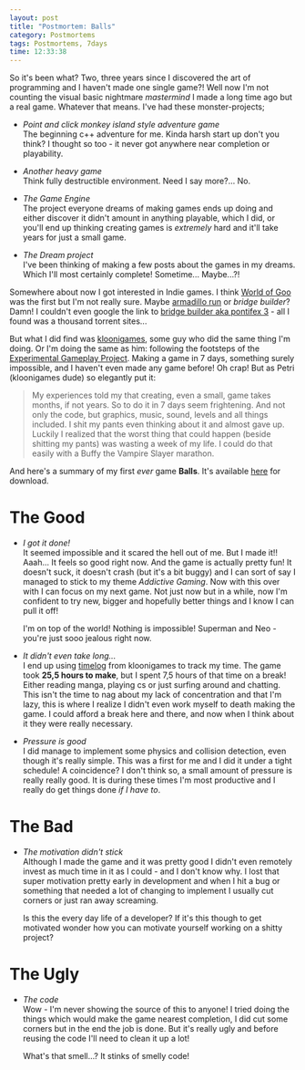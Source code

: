 ```yaml
---
layout: post
title: "Postmortem: Balls"
category: Postmortems
tags: Postmortems, 7days
time: 12:33:38
---
```


So it's been what? Two, three years since I discovered the art of programming and I haven't made one single game?! Well now I'm not counting the visual basic nightmare *mastermind* I made a long time ago but a real game. Whatever that means. I've had these monster-projects;

+   *Point and click monkey island style adventure game*  
    The beginning c++ adventure for me. Kinda harsh start up don't you think? I thought so too - it never got anywhere near completion or playability.

+   *Another heavy game*   
    Think fully destructible environment. Need I say more?... No.

+   *The Game Engine*   
    The project everyone dreams of making games ends up doing and either discover it didn't amount in anything playable, which I did, or you'll end up thinking creating games is *extremely* hard and it'll take years for just a small game.

+   *The Dream project*  
    I've been thinking of making a few posts about the games in my dreams. Which I'll most certainly complete! Sometime... Maybe...?!

Somewhere about now I got interested in Indie games. I think [World of Goo](http://2dboy.com/) was the first but I'm not really sure. Maybe [armadillo run](http://www.armadillorun.com/) or *bridge builder*? Damn! I couldn't even google the link to [bridge builder aka pontifex 3](http://www.google.com/#hl=en&q=pontifex+3&aq=f&oq=&aqi=g2&fp=flbC24gbdiA) - all I found was a thousand torrent sites...

But what I did find was [kloonigames](http://www.kloonigames.com/blog/), some guy who did the same thing I'm doing. Or I'm doing the same as him: following the footsteps of the [Experimental Gameplay Project](http://experimentalgameplay.com/). Making a game in 7 days, something surely impossible, and I haven't even made any game before! Oh crap! But as Petri (kloonigames dude) so elegantly put it:

> My experiences told my that creating, even a small, game takes months, if not years. So to do it in 7 days seem frightening. And not only the code, but graphics, music, sound, levels and all things included. I shit my pants even thinking about it and almost gave up. Luckily I realized that the worst thing that could happen (beside shitting my pants) was wasting a week of my life. I could do that easily with a Buffy the Vampire Slayer marathon.

And here's a summary of my first *ever* game **Balls**. It's available [here](/blog/2009/08/01/balls//) for download.

# The Good

+   *I got it done!*  
    It seemed impossible and it scared the hell out of me. But I made it!! Aaah... It feels so good right now. And the game is actually pretty fun! It doesn't suck, it doesn't crash (but it's a bit buggy) and I can sort of say I managed to stick to my theme *Addictive Gaming*. Now with this over with I can focus on my next game. Not just now but in a while, now I'm confident to try new, bigger and hopefully better things and I know I can pull it off!

    I'm on top of the world! Nothing is impossible! Superman and Neo - you're just sooo jealous right now.

+   *It didn't even take long...*  
    I end up using [timelog](http://www.kloonigames.com/blog/general/timelog) from kloonigames to track my time. The game took **25,5 hours to make**, but I spent 7,5 hours of that time on a break! Either reading manga, playing cs or just surfing around and chatting. This isn't the time to nag about my lack of concentration and that I'm lazy, this is where I realize I didn't even work myself to death making the game. I could afford a break here and there, and now when I think about it they were really necessary.

+   *Pressure is good*  
    I did manage to implement some physics and collision detection, even though it's really simple. This was a first for me and I did it under a tight schedule! A coincidence? I don't think so, a small amount of pressure is really really good. It is during these times I'm most productive and I really do get things done *if I have to*.

# The Bad

+   *The motivation didn't stick*  
    Although I made the game and it was pretty good I didn't even remotely invest as much time in it as I could - and I don't know why. I lost that super motivation pretty early in development and when I hit a bug or something that needed a lot of changing to implement I usually cut corners or just ran away screaming.

    Is this the every day life of a developer? If it's this though to get motivated wonder how you can motivate yourself working on a shitty project?

# The Ugly

+   *The code*  
    Wow - I'm never showing the source of this to anyone! I tried doing the things which would make the game nearest completion, I did cut some corners but in the end the job is done. But it's really ugly and before reusing the code I'll need to clean it up a lot!

    What's that smell...? It stinks of smelly code!


